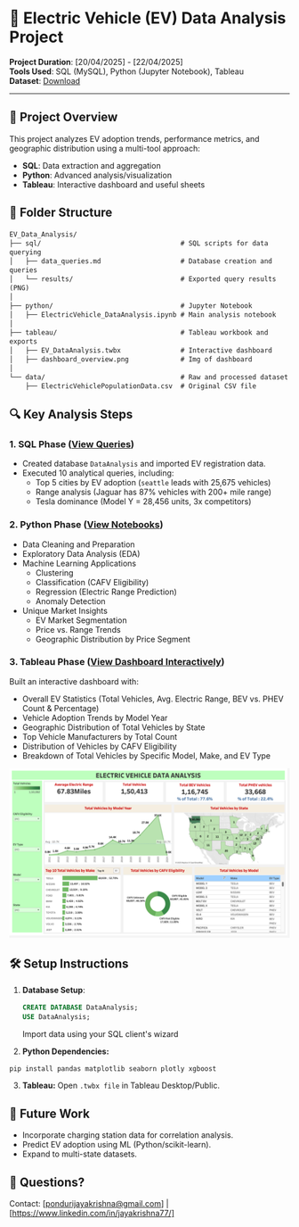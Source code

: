 # 🚗 Electric Vehicle (EV) Data Analysis Project

**Project Duration**: [20/04/2025] - [22/04/2025]  
**Tools Used**: SQL (MySQL), Python (Jupyter Notebook), Tableau  
**Dataset**: [Download](/data/)

---

## 📌 **Project Overview**
This project analyzes EV adoption trends, performance metrics, and geographic distribution using a multi-tool approach:
- **SQL**: Data extraction and aggregation  
- **Python**: Advanced analysis/visualization  
- **Tableau**: Interactive dashboard and useful sheets  

## 📂 **Folder Structure**
```text
EV_Data_Analysis/
├── sql/                                   # SQL scripts for data querying
│   ├── data_queries.md                    # Database creation and queries
│   └── results/                           # Exported query results (PNG)
│
├── python/                                # Jupyter Notebook
│   ├── ElectricVehicle_DataAnalysis.ipynb # Main analysis notebook
│
├── tableau/                               # Tableau workbook and exports
│   ├── EV_DataAnalysis.twbx               # Interactive dashboard
│   ├── dashboard_overview.png             # Img of dashboard
│
└── data/                                  # Raw and processed dataset
    ├── ElectricVehiclePopulationData.csv  # Original CSV file
```

## 🔍 **Key Analysis Steps**

### 1. **SQL Phase** ([View Queries](/SQL/data_queries.md))
- Created database `DataAnalysis` and imported EV registration data.
- Executed 10 analytical queries, including:
  - Top 5 cities by EV adoption (`seattle` leads with 25,675 vehicles)
  - Range analysis (Jaguar has 87% vehicles with 200+ mile range)
  - Tesla dominance (Model Y = 28,456 units, 3x competitors)

### 2. **Python Phase** ([View Notebooks](/python/))
- Data Cleaning and Preparation
- Exploratory Data Analysis (EDA)
- Machine Learning Applications
    - Clustering
    - Classification (CAFV Eligibility)
    - Regression (Electric Range Prediction)
    - Anomaly Detection
- Unique Market Insights
    - EV Market Segmentation
    - Price vs. Range Trends
    - Geographic Distribution by Price Segment

### 3. **Tableau Phase** ([View Dashboard Interactively](/Tableau/))
Built an interactive dashboard with:
- Overall EV Statistics (Total Vehicles, Avg. Electric Range, BEV vs. PHEV Count & Percentage)
- Vehicle Adoption Trends by Model Year
- Geographic Distribution of Total Vehicles by State
- Top Vehicle Manufacturers by Total Count
- Distribution of Vehicles by CAFV Eligibility
- Breakdown of Total Vehicles by Specific Model, Make, and EV Type

![Electric Vehicle Dashboard](Tableau/dashboard_overview.png)


## 🛠 **Setup Instructions**
1. **Database Setup**:
   ```sql
   CREATE DATABASE DataAnalysis;
   USE DataAnalysis;
   ```
   Import data using your SQL client's wizard
   
2. **Python Dependencies:**

```bash
pip install pandas matplotlib seaborn plotly xgboost
```
3. **Tableau:**
Open `.twbx file` in Tableau Desktop/Public.

## 📝 Future Work
- Incorporate charging station data for correlation analysis.
- Predict EV adoption using ML (Python/scikit-learn).
- Expand to multi-state datasets.

## 🙋 Questions?
Contact: [pondurijayakrishna@gmail.com] | [https://www.linkedin.com/in/jayakrishna77/]

